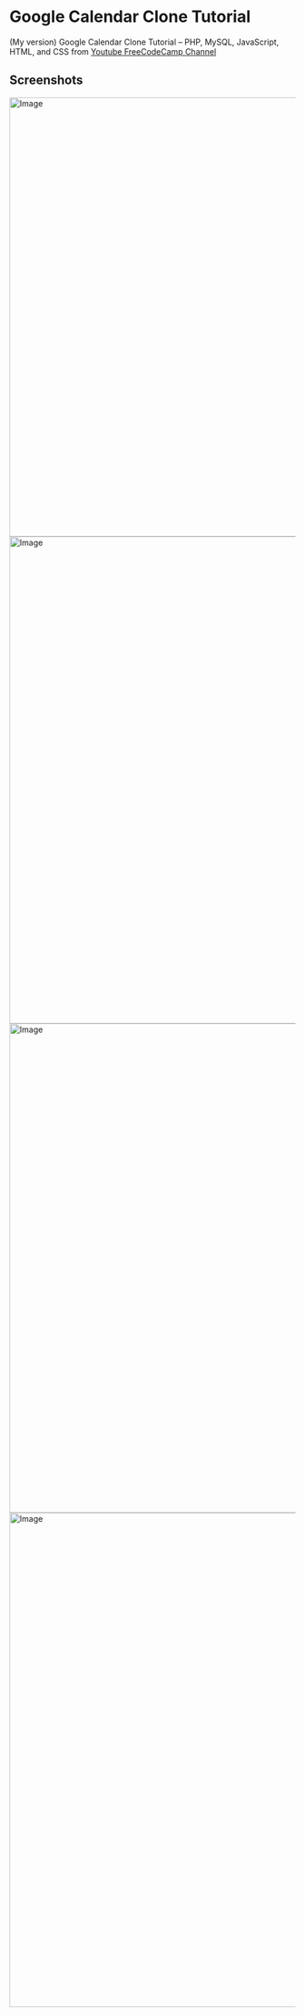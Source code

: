 
# Google Calendar Clone Tutorial 

(My version) Google Calendar Clone Tutorial – PHP, MySQL, JavaScript, HTML, and CSS from [Youtube FreeCodeCamp Channel](https://www.youtube.com/watch?v=pHMtbdGoP_g&t=10688s)

## Screenshots

<img width="986" height="772" alt="Image" src="https://github.com/user-attachments/assets/0bf628eb-ec67-4bfc-b9e1-33d66b9b6d43" />
<img width="914" height="856" alt="Image" src="https://github.com/user-attachments/assets/a041c6c6-2a6d-40d8-ae21-9b2a1ca3420b" />
<img width="910" height="860" alt="Image" src="https://github.com/user-attachments/assets/8b26671a-0b86-49cb-a8ec-e7618f95d741" />
<img width="1210" height="869" alt="Image" src="https://github.com/user-attachments/assets/9227a5f9-d4b5-4e88-8c72-01dd52445363" />
